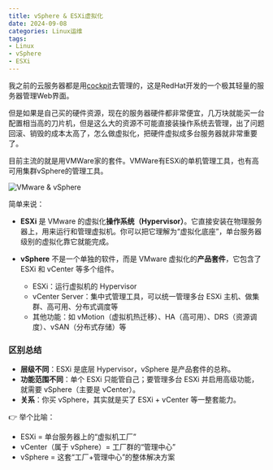 ```yaml
---
title: vSphere & ESXi虚拟化
date: 2024-09-08
categories: Linux运维
tags: 
- Linux
- vSphere
- ESXi
---
```


我之前的云服务器都是用[cockpit](https://github.com/cockpit-project/cockpit)去管理的，这是RedHat开发的一个极其轻量的服务器管理Web界面。

但是如果是自己买的硬件资源，现在的服务器硬件都非常便宜，几万块就能买一台配置相当高的刀片机，但是这么大的资源不可能直接装操作系统去管理，出了问题回滚、销毁的成本太高了，怎么做虚拟化，把硬件虚拟成多台服务器就非常重要了。

目前主流的就是用VMWare家的套件。VMWare有ESXi的单机管理工具，也有高可用集群vSphere的管理工具。

![VMware & vSphere](https://i.ibb.co/21jQMzCK/image.png)

简单来说：

* **ESXi** 是 VMware 的虚拟化**操作系统（Hypervisor）**。它直接安装在物理服务器上，用来运行和管理虚拟机。你可以把它理解为“虚拟化底座”，单台服务器级别的虚拟化靠它就能完成。

* **vSphere** 不是一个单独的软件，而是 VMware 虚拟化的**产品套件**，它包含了 ESXi 和 vCenter 等多个组件。

  * ESXi：运行虚拟机的 Hypervisor
  * vCenter Server：集中式管理工具，可以统一管理多台 ESXi 主机、做集群、高可用、分布式调度等
  * 其他功能：如 vMotion（虚拟机热迁移）、HA（高可用）、DRS（资源调度）、vSAN（分布式存储）等

### 区别总结

* **层级不同**：ESXi 是底层 Hypervisor，vSphere 是产品套件的总称。
* **功能范围不同**：单个 ESXi 只能管自己；要管理多台 ESXi 并启用高级功能，就需要 vSphere（主要是 vCenter）。
* **关系**：你买 vSphere，其实就是买了 ESXi + vCenter 等一整套能力。

👉 举个比喻：

* ESXi = 单台服务器上的“虚拟机工厂”
* vCenter（属于 vSphere）= 工厂群的“管理中心”
* vSphere = 这套“工厂+管理中心”的整体解决方案
